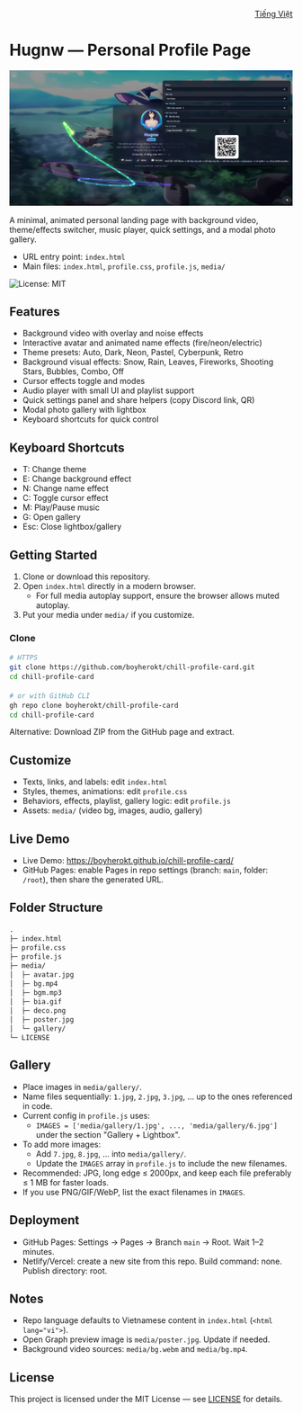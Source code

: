 <!-- Language Switch -->
<p align="right">
  <a href="README.vi.md">Tiếng Việt</a>
</p>

<a id="en"></a>

# Hugnw — Personal Profile Page

![Preview](media/poster.jpg)

A minimal, animated personal landing page with background video, theme/effects switcher, music player, quick settings, and a modal photo gallery.

- URL entry point: `index.html`
- Main files: `index.html`, `profile.css`, `profile.js`, `media/`

<!-- Badges -->
![License: MIT](https://img.shields.io/badge/License-MIT-green.svg)

## Features
- Background video with overlay and noise effects
- Interactive avatar and animated name effects (fire/neon/electric)
- Theme presets: Auto, Dark, Neon, Pastel, Cyberpunk, Retro
- Background visual effects: Snow, Rain, Leaves, Fireworks, Shooting Stars, Bubbles, Combo, Off
- Cursor effects toggle and modes
- Audio player with small UI and playlist support
- Quick settings panel and share helpers (copy Discord link, QR)
- Modal photo gallery with lightbox
- Keyboard shortcuts for quick control

## Keyboard Shortcuts
- T: Change theme
- E: Change background effect
- N: Change name effect
- C: Toggle cursor effect
- M: Play/Pause music
- G: Open gallery
- Esc: Close lightbox/gallery

## Getting Started
1. Clone or download this repository.
2. Open `index.html` directly in a modern browser.
   - For full media autoplay support, ensure the browser allows muted autoplay.
3. Put your media under `media/` if you customize.

### Clone
```bash
# HTTPS
git clone https://github.com/boyherokt/chill-profile-card.git
cd chill-profile-card

# or with GitHub CLI
gh repo clone boyherokt/chill-profile-card
cd chill-profile-card
```

Alternative: Download ZIP from the GitHub page and extract.

## Customize
- Texts, links, and labels: edit `index.html`
- Styles, themes, animations: edit `profile.css`
- Behaviors, effects, playlist, gallery logic: edit `profile.js`
- Assets: `media/` (video bg, images, audio, gallery)

## Live Demo
- Live Demo: https://boyherokt.github.io/chill-profile-card/
- GitHub Pages: enable Pages in repo settings (branch: `main`, folder: `/root`), then share the generated URL.

## Folder Structure
```
.
├─ index.html
├─ profile.css
├─ profile.js
├─ media/
│  ├─ avatar.jpg
│  ├─ bg.mp4
│  ├─ bgm.mp3
│  ├─ bia.gif
│  ├─ deco.png
│  ├─ poster.jpg
│  └─ gallery/
└─ LICENSE
```

## Gallery
- Place images in `media/gallery/`.
- Name files sequentially: `1.jpg`, `2.jpg`, `3.jpg`, ... up to the ones referenced in code.
- Current config in `profile.js` uses:
  - `IMAGES = ['media/gallery/1.jpg', ..., 'media/gallery/6.jpg']` under the section "Gallery + Lightbox".
- To add more images:
  - Add `7.jpg`, `8.jpg`, ... into `media/gallery/`.
  - Update the `IMAGES` array in `profile.js` to include the new filenames.
- Recommended: JPG, long edge ≤ 2000px, and keep each file preferably ≤ 1 MB for faster loads.
- If you use PNG/GIF/WebP, list the exact filenames in `IMAGES`.

## Deployment
- GitHub Pages: Settings → Pages → Branch `main` → Root. Wait 1–2 minutes.
- Netlify/Vercel: create a new site from this repo. Build command: none. Publish directory: root.

## Notes
- Repo language defaults to Vietnamese content in `index.html` (`<html lang="vi">`).
- Open Graph preview image is `media/poster.jpg`. Update if needed.
- Background video sources: `media/bg.webm` and `media/bg.mp4`.

## License
This project is licensed under the MIT License — see [LICENSE](LICENSE) for details.
